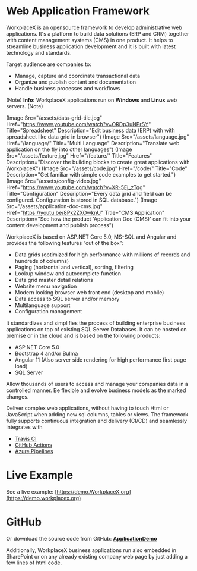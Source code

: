 # Web Application Framework <i class="fas fa-home"></i>
WorkplaceX is an opensource framework to develop administrative web applications. It's a platform to build data solutions (ERP and CRM) together with content management systems (CMS) in one product. It helps to streamline business application development and it is built with latest technology and standards.

Target audience are companies to:
* Manage, capture and coordinate transactional data
* Organize and publish content and documentation
* Handle business processes and workflows

(Note)
**Info:** WorkplaceX applications run on **Windows** and **Linux** web servers.
(Note)

(Image Src="/assets/data-grid-tile.jpg" Href="https://www.youtube.com/watch?v=ORDp3uNPrSY" Title="Spreadsheet" Description="Edit business data (ERP) with with spreadsheet like data grid in browser")
(Image Src="/assets/language.jpg" Href="/language/" Title="Multi Language" Description="Translate web application on the fly into other languages")
(Image Src="/assets/feature.jpg" Href="/feature/" Title="Features" Description="Discover the building blocks to create great applications with WorkplaceX")
(Image Src="/assets/code.jpg" Href="/code/" Title="Code" Description="Get familiar with simple code examples to get started.")
(Image Src="/assets/config-video.jpg" Href="https://www.youtube.com/watch?v=XR-5Ej_zTqg" Title="Configuration" Description="Every data grid and field can be configured. Configuration is stored in SQL database.")
(Image Src="/assets/application-doc-cms.jpg" Href="https://youtu.be/8Pk2ZXOwknU" Title="CMS Application" Description="See how the product 'Application Doc (CMS)' can fit into your content development and publish process")

WorkplaceX is based on ASP.NET Core 5.0, MS-SQL and Angular and provides the following features “out of the box”:

* Data grids (optimized for high performance with millions of records and hundreds of columns)
* Paging (horizontal and vertical), sorting, filtering
* Lookup window and autocomplete function
* Data grid master detail relations
* Website menu navigation
* Modern looking browser web front end (desktop and mobile)
* Data access to SQL server and/or memory
* Multilanguage support
* Configuration management

It standardizes and simplifies the process of building enterprise business applications on top of existing SQL Server Databases. It can be hosted on premise or in the cloud and is based on the following products:

* ASP.NET Core 5.0
* Bootstrap 4 and/or Bulma
* Angular 11 (Also server side rendering for high performance first page load)
* SQL Server

Allow thousands of users to access and manage your companies data in a controlled manner. Be flexible and evolve business models as the marked changes.

Deliver complex web applications, without having to touch Html or JavaScript when adding new sql columns, tables or views. The framework fully supports continuous integration and delivery (CI/CD) and seamlessly integrates with

* [Travis CI](https://travis-ci.org/)
* [GitHub Actions](https://github.com/features/actions)
* [Azure Pipelines](https://azure.microsoft.com/en-us/services/devops/pipelines/)

# Live Example <i class="fas fa-running"></i>
See a live example: [https://demo.WorkplaceX.org](https://demo.workplacex.org)

# GitHub <i class="fab fa-github"></i>
Or download the source code from GitHub: **[ApplicationDemo](https://github.com/WorkplaceX/ApplicationDemo)** 

Additionally, WorkplaceX business applications run also embedded in SharePoint or on any already existing company web page by just adding a few lines of html code.

